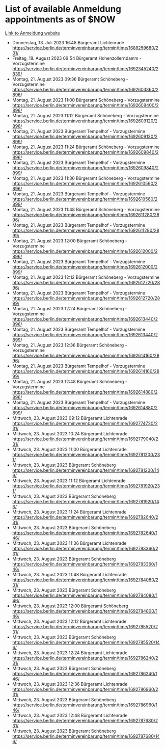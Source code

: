 # List of available Anmeldung appointments as of $NOW
[Link to Anmeldung website](https://service.berlin.de/terminvereinbarung/termin/tag.php?termin=1&anliegen[]=120686&dienstleisterlist=122210,122217,327316,122219,327312,122227,327314,122231,327346,122243,327348,122254,122252,329742,122260,329745,122262,329748,122271,327278,122273,327274,122277,327276,330436,122280,327294,122282,327290,122284,327292,122291,327270,122285,327266,122286,327264,122296,327268,150230,329760,122297,327286,122294,327284,122312,329763,122314,329775,122304,327330,122311,327334,122309,327332,317869,122281,327352,122279,329772,122283,122276,327324,122274,327326,122267,329766,122246,327318,122251,327320,122257,327322,122208,327298,122226,327300&herkunft=http%3A%2F%2Fservice.berlin.de%2Fdienstleistung%2F120686%2F)
- Donnerstag, 13. Juli 2023 16:48 Bürgeramt Lichtenrade https://service.berlin.de/terminvereinbarung/termin/time/1689259680/231/
- Freitag, 18. August 2023 09:54 Bürgeramt Hohenzollerndamm - Vorzugstermine https://service.berlin.de/terminvereinbarung/termin/time/1692345240/2839/
- Montag, 21. August 2023 09:36 Bürgeramt Schöneberg - Vorzugstermine https://service.berlin.de/terminvereinbarung/termin/time/1692603360/2896/
- Montag, 21. August 2023 11:00 Bürgeramt Schöneberg - Vorzugstermine https://service.berlin.de/terminvereinbarung/termin/time/1692608400/2896/
- Montag, 21. August 2023 11:12 Bürgeramt Schöneberg - Vorzugstermine https://service.berlin.de/terminvereinbarung/termin/time/1692609120/2896/
- Montag, 21. August 2023  Bürgeramt Tempelhof - Vorzugstermine https://service.berlin.de/terminvereinbarung/termin/time/1692609120/2899/
- Montag, 21. August 2023 11:24 Bürgeramt Schöneberg - Vorzugstermine https://service.berlin.de/terminvereinbarung/termin/time/1692609840/2896/
- Montag, 21. August 2023  Bürgeramt Tempelhof - Vorzugstermine https://service.berlin.de/terminvereinbarung/termin/time/1692609840/2899/
- Montag, 21. August 2023 11:36 Bürgeramt Schöneberg - Vorzugstermine https://service.berlin.de/terminvereinbarung/termin/time/1692610560/2896/
- Montag, 21. August 2023  Bürgeramt Tempelhof - Vorzugstermine https://service.berlin.de/terminvereinbarung/termin/time/1692610560/2899/
- Montag, 21. August 2023 11:48 Bürgeramt Schöneberg - Vorzugstermine https://service.berlin.de/terminvereinbarung/termin/time/1692611280/2896/
- Montag, 21. August 2023  Bürgeramt Tempelhof - Vorzugstermine https://service.berlin.de/terminvereinbarung/termin/time/1692611280/2899/
- Montag, 21. August 2023 12:00 Bürgeramt Schöneberg - Vorzugstermine https://service.berlin.de/terminvereinbarung/termin/time/1692612000/2896/
- Montag, 21. August 2023  Bürgeramt Tempelhof - Vorzugstermine https://service.berlin.de/terminvereinbarung/termin/time/1692612000/2899/
- Montag, 21. August 2023 12:12 Bürgeramt Schöneberg - Vorzugstermine https://service.berlin.de/terminvereinbarung/termin/time/1692612720/2896/
- Montag, 21. August 2023  Bürgeramt Tempelhof - Vorzugstermine https://service.berlin.de/terminvereinbarung/termin/time/1692612720/2899/
- Montag, 21. August 2023 12:24 Bürgeramt Schöneberg - Vorzugstermine https://service.berlin.de/terminvereinbarung/termin/time/1692613440/2896/
- Montag, 21. August 2023  Bürgeramt Tempelhof - Vorzugstermine https://service.berlin.de/terminvereinbarung/termin/time/1692613440/2899/
- Montag, 21. August 2023 12:36 Bürgeramt Schöneberg - Vorzugstermine https://service.berlin.de/terminvereinbarung/termin/time/1692614160/2896/
- Montag, 21. August 2023  Bürgeramt Tempelhof - Vorzugstermine https://service.berlin.de/terminvereinbarung/termin/time/1692614160/2899/
- Montag, 21. August 2023 12:48 Bürgeramt Schöneberg - Vorzugstermine https://service.berlin.de/terminvereinbarung/termin/time/1692614880/2896/
- Montag, 21. August 2023  Bürgeramt Tempelhof - Vorzugstermine https://service.berlin.de/terminvereinbarung/termin/time/1692614880/2899/
- Mittwoch, 23. August 2023 09:12 Bürgeramt Lichtenrade https://service.berlin.de/terminvereinbarung/termin/time/1692774720/231/
- Mittwoch, 23. August 2023 10:24 Bürgeramt Lichtenrade https://service.berlin.de/terminvereinbarung/termin/time/1692779040/231/
- Mittwoch, 23. August 2023 11:00 Bürgeramt Lichtenrade https://service.berlin.de/terminvereinbarung/termin/time/1692781200/231/
- Mittwoch, 23. August 2023  Bürgeramt Schöneberg https://service.berlin.de/terminvereinbarung/termin/time/1692781200/146/
- Mittwoch, 23. August 2023 11:12 Bürgeramt Lichtenrade https://service.berlin.de/terminvereinbarung/termin/time/1692781920/231/
- Mittwoch, 23. August 2023  Bürgeramt Schöneberg https://service.berlin.de/terminvereinbarung/termin/time/1692781920/146/
- Mittwoch, 23. August 2023 11:24 Bürgeramt Lichtenrade https://service.berlin.de/terminvereinbarung/termin/time/1692782640/231/
- Mittwoch, 23. August 2023  Bürgeramt Schöneberg https://service.berlin.de/terminvereinbarung/termin/time/1692782640/146/
- Mittwoch, 23. August 2023 11:36 Bürgeramt Lichtenrade https://service.berlin.de/terminvereinbarung/termin/time/1692783360/231/
- Mittwoch, 23. August 2023  Bürgeramt Schöneberg https://service.berlin.de/terminvereinbarung/termin/time/1692783360/146/
- Mittwoch, 23. August 2023 11:48 Bürgeramt Lichtenrade https://service.berlin.de/terminvereinbarung/termin/time/1692784080/231/
- Mittwoch, 23. August 2023  Bürgeramt Schöneberg https://service.berlin.de/terminvereinbarung/termin/time/1692784080/146/
- Mittwoch, 23. August 2023 12:00 Bürgeramt Schöneberg https://service.berlin.de/terminvereinbarung/termin/time/1692784800/146/
- Mittwoch, 23. August 2023 12:12 Bürgeramt Lichtenrade https://service.berlin.de/terminvereinbarung/termin/time/1692785520/231/
- Mittwoch, 23. August 2023  Bürgeramt Schöneberg https://service.berlin.de/terminvereinbarung/termin/time/1692785520/146/
- Mittwoch, 23. August 2023 12:24 Bürgeramt Lichtenrade https://service.berlin.de/terminvereinbarung/termin/time/1692786240/231/
- Mittwoch, 23. August 2023  Bürgeramt Schöneberg https://service.berlin.de/terminvereinbarung/termin/time/1692786240/146/
- Mittwoch, 23. August 2023 12:36 Bürgeramt Lichtenrade https://service.berlin.de/terminvereinbarung/termin/time/1692786960/231/
- Mittwoch, 23. August 2023  Bürgeramt Schöneberg https://service.berlin.de/terminvereinbarung/termin/time/1692786960/146/
- Mittwoch, 23. August 2023 12:48 Bürgeramt Lichtenrade https://service.berlin.de/terminvereinbarung/termin/time/1692787680/231/
- Mittwoch, 23. August 2023  Bürgeramt Schöneberg https://service.berlin.de/terminvereinbarung/termin/time/1692787680/146/
